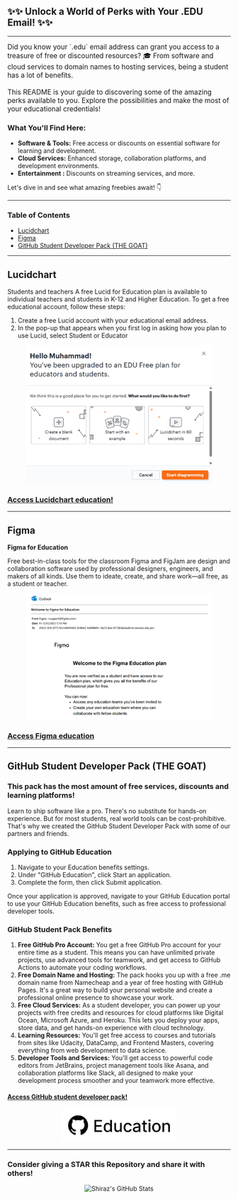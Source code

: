 ## ✨✨ Unlock a World of Perks with Your .EDU Email! ✨✨

---
<span style="font-size:1.1em;">
Did you know your `.edu` email address can grant you access to a treasure of free or discounted resources? 🎓 From software and cloud services to domain names to hosting services, being a student has a lot of benefits. <br> <br>
This README is your guide to discovering some of the amazing perks available to you. Explore the possibilities and make the most of your educational credentials!
</span>

### What You'll Find Here:

* **Software & Tools:** Free access or discounts on essential software for learning and development.
* **Cloud Services:** Enhanced storage, collaboration platforms, and development environments.
* **Entertainment :** Discounts on streaming services, and more.

Let's dive in and see what amazing freebies await! 👇

---

### Table of Contents
* [Lucidchart](#lucidchart)
* [Figma](#figma)
* [GitHub Student Developer Pack (THE GOAT)](#github-student-developer-pack-the-goat)

---

## Lucidchart

Students and teachers
A free Lucid for Education plan is available to individual teachers and students in K-12 and Higher Education.
To get a free educational account, follow these steps:

1.  Create a free Lucid account with your educational email address.
2.  In the pop-up that appears when you first log in asking how you plan to use Lucid, select Student or Educator

<p align="center">
  <img src="lucidchart.png" alt="Lucid chart student tier" width="420"/>
</p>

### [Access Lucidchart education!](https://lucid.app/users/registerOrLogin/free)

---

## Figma

**Figma for Education**

Free best-in-class tools for the classroom
Figma and FigJam are design and collaboration software used by professional designers, engineers, and makers of all kinds. Use them to ideate, create, and share work—all free, as a student or teacher.

<p align="center">
  <img src="figma.png" alt="Figma student tier" width="420"/>
</p>

### [Access Figma education](https://www.figma.com/education/)

---

## GitHub Student Developer Pack (THE GOAT)
### This pack has the most amount of free services, discounts and learning platforms!

Learn to ship software like a pro. There's no substitute for hands-on experience. But for most students, real world tools can be cost-prohibitive. That's why we created the GitHub Student Developer Pack with some of our partners and friends.

### Applying to GitHub Education

1.  Navigate to your Education benefits settings.
2.  Under "GitHub Education", click Start an application.
3.  Complete the form, then click Submit application.

Once your application is approved, navigate to your GitHub Education portal to use your GitHub Education benefits, such as free access to professional developer tools.

### GitHub Student Pack Benefits

1.  **Free GitHub Pro Account:** You get a free GitHub Pro account for your entire time as a student. This means you can have unlimited private projects, use advanced tools for teamwork, and get access to GitHub Actions to automate your coding workflows.
2.  **Free Domain Name and Hosting:** The pack hooks you up with a free .me domain name from Namecheap and a year of free hosting with GitHub Pages. It's a great way to build your personal website and create a professional online presence to showcase your work.
3.  **Free Cloud Services:** As a student developer, you can power up your projects with free credits and resources for cloud platforms like Digital Ocean, Microsoft Azure, and Heroku. This lets you deploy your apps, store data, and get hands-on experience with cloud technology.
4.  **Learning Resources:** You'll get free access to courses and tutorials from sites like Udacity, DataCamp, and Frontend Masters, covering everything from web development to data science.
5.  **Developer Tools and Services:** You'll get access to powerful code editors from JetBrains, project management tools like Asana, and collaboration platforms like Slack, all designed to make your development process smoother and your teamwork more effective.

#### [Access GitHub student developer pack!](https://education.github.com/pack)

<p align="center">
  <img src="github.png" alt="GitHub Student Developer Pack" width="260"/>
</p>

---

### Consider giving a STAR this Repository and share it with others!

<p align="center">
  <img src="https://github-readme-stats.vercel.app/api?username=mshirazkamran&rank_icon=github&hide=prs,issues,contribs&theme=radical" alt="Shiraz's GitHub Stats" />
</p>
